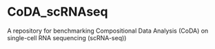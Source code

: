 # CoDA_scRNAseq
A repository for benchmarking Compositional Data Analysis (CoDA) on single-cell RNA sequencing (scRNA-seq)) 
